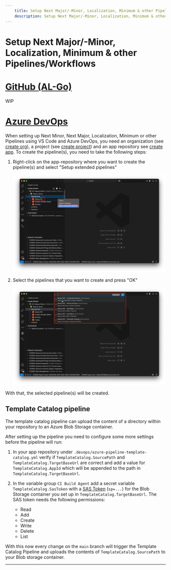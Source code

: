 ```yaml
---
    title: Setup Next Major/-Minor, Localization, Minimum & other Pipelines/Workflows
    description: Setup Next Major/-Minor, Localization, Minimum & other Pipelines/Workflows
---
```


# Setup Next Major/-Minor, Localization, Minimum & other Pipelines/Workflows

# [**GitHub (AL-Go)**](#tab/github)
WIP

# [**Azure DevOps**](#tab/azdevops)

When setting up Next Minor, Next Major, Localization, Minimum or other Pipelines using VS Code and Azure DevOps, you need an organization (see [create org][create-org]), a project (see [create project][create-project]) and an app repository see [create app][create-app]. To create the pipeline(s), you need to take the following steps:

1. Right-click on the app-repository where you want to create the pipeline(s) and select "Setup extended pipelines"

    ![Setup extended pipelines](../media/vscode/extended-pipelines-1.png)

1. Select the pipelines that you want to create and press "OK"

    ![Setup extended pipelines](../media/vscode/extended-pipelines-2.png)

With that, the selected pipeline(s) will be created.

## Template Catalog pipeline

The template catalog pipeline can upload the content of a directory within your repository to an Azure Blob Storage container.

After setting up the pipeline you need to configure some more settings before the pipeline will run:

1. In your app repository under `.devops/azure-pipeline-template-catalog.yml` verify if `TemplateCatalog.SourcePath` and `TemplateCatalog.TargetBaseUrl` are correct and add a value for `TemplateCatalog.AppId` which will be appended to the path in `TemplateCatalog.TargetBaseUrl`.

1. In the variable group `CI Build Agent` add a secret variable `TemplateCatalog.SasToken` with a [SAS Token](https://learn.microsoft.com/en-us/azure/ai-services/translator/document-translation/how-to-guides/create-sas-tokens?tabs=Containers) (`sp=...`) for the Blob Storage container you set up in `TemplateCatalog.TargetBaseUrl`. The SAS token needs the following permissions:
    - Read
    - Add
    - Create
    - Write
    - Delete
    - List

With this now every change on the `main` branch will trigger the Template Catalog Pipeline and uploads the contents of `TemplateCatalog.SourcePath` to your Blob storage container.

---

[create-org]: ../getting-started/create-org.md
[create-project]: ../vsc-extension/create-project.md
[create-app]: ../vsc-extension/create-app.md
